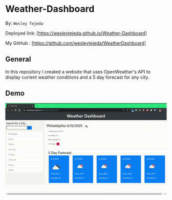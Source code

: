 # Weather-Dashboard
By: ```Wesley Tejeda```

Deployed link: [https://wesleytejeda.github.io/Weather-Dashboard]

My GitHub : [https://github.com/wesleytejeda/WeatherDashboard]

## General
In this repository I created a website that uses OpenWeather's API to display current weather conditions and a 5 day forecast for any city.

## Demo
!["Preview of site"](assets/WeatherDashboardDemo.gif)